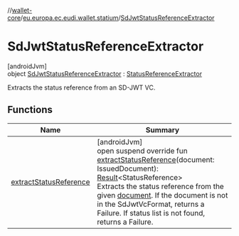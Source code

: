 //[wallet-core](../../../index.md)/[eu.europa.ec.eudi.wallet.statium](../index.md)/[SdJwtStatusReferenceExtractor](index.md)

# SdJwtStatusReferenceExtractor

[androidJvm]\
object [SdJwtStatusReferenceExtractor](index.md) : [StatusReferenceExtractor](../-status-reference-extractor/index.md)

Extracts the status reference from an SD-JWT VC.

## Functions

| Name | Summary |
|---|---|
| [extractStatusReference](extract-status-reference.md) | [androidJvm]<br>open suspend override fun [extractStatusReference](extract-status-reference.md)(document: IssuedDocument): [Result](https://kotlinlang.org/api/latest/jvm/stdlib/kotlin-stdlib/kotlin/-result/index.html)&lt;StatusReference&gt;<br>Extracts the status reference from the given [document](extract-status-reference.md). If the document is not in the SdJwtVcFormat, returns a Failure. If status list is not found, returns a Failure. |
